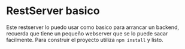 # RestServer basico

Este restserver lo puedo usar como basico para arrancar un backend, recuerda que tiene un pequeño webserver que se lo puede sacar facilmente.
Para construir el proyecto utiliza ```npm install``` y listo.